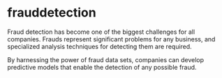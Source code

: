 # frauddetection

Fraud detection has become one of the biggest challenges for all companies. Frauds represent significant problems for any business, and specialized analysis techniques for detecting them are required.

By harnessing the power of fraud data sets, companies can develop predictive models that enable the detection of any possible fraud.
